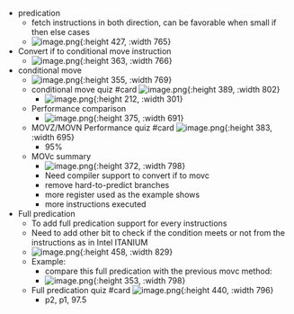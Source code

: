 - predication
	- fetch instructions in both direction, can be favorable when small if then else cases
	- ![image.png](../assets/image_1713689600698_0.png){:height 427, :width 765}
- Convert if to conditional move instruction
	- ![image.png](../assets/image_1713690526978_0.png){:height 363, :width 766}
- conditional move
	- ![image.png](../assets/image_1713690692215_0.png){:height 355, :width 769}
	- conditional move quiz #card
	  ![image.png](../assets/image_1713690981255_0.png){:height 389, :width 802}
		- ![image.png](../assets/image_1713691168414_0.png){:height 212, :width 301}
	- Performance comparison
		- ![image.png](../assets/image_1713691545518_0.png){:height 375, :width 691}
	- MOVZ/MOVN Performance quiz #card
	  ![image.png](../assets/image_1713691617212_0.png){:height 383, :width 695}
		- 95%
	- MOVc summary
		- ![image.png](../assets/image_1713692001050_0.png){:height 372, :width 798}
		- Need compiler support to convert if to movc
		- remove hard-to-predict branches
		- more register used as the example shows
		- more instructions executed
- Full predication
	- To add full predication support for every instructions
	- Need to add other bit to check if the condition meets or not from the instructions as in Intel ITANIUM
	- ![image.png](../assets/image_1713692165684_0.png){:height 458, :width 829}
	- Example:
		- compare this full predication with the previous movc method:
		- ![image.png](../assets/image_1713692375847_0.png){:height 353, :width 798}
	- Full predication quiz #card
	  ![image.png](../assets/image_1713692704657_0.png){:height 440, :width 796}
		- p2, p1, 97.5